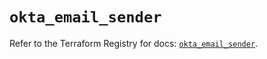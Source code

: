 # `okta_email_sender`

Refer to the Terraform Registry for docs: [`okta_email_sender`](https://registry.terraform.io/providers/okta/okta/4.8.0/docs/resources/email_sender).
